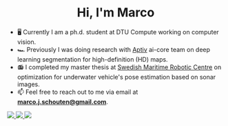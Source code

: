<h1 align="center">Hi, I'm Marco</h1>

- 🖥️ Currently I am a ph.d. student at DTU Compute working on computer vision.
- :racing_car: Previously I was doing research with [Aptiv](https://www.aptiv.com/) ai-core team on deep learning segmentation for high-definition (HD) maps.
- 📻 I completed my master thesis at [Swedish Maritime Robotic Centre](https://smarc.se/) on optimization for underwater vehicle's pose estimation based on sonar images.
- 📫 Feel free to reach out to me via email at **marco.j.schouten@gmail.com**.

<a href="https://www.linkedin.com/in/schoutenmarco/">  <img src="https://img.shields.io/badge/LinkedIn-0077B5?style=for-the-badge&logo=linkedin&logoColor=white" /> </a>
<a href="https://marcoschouten.github.io/">  <img src="https://img.shields.io/badge/GitHub%20Pages-222222?style=for-the-badge&logo=GitHub%20Pages&logoColor=white" /> </a> <a href="https://scholar.google.com/citations?user=SdQ_lIIAAAAJ&hl=en">  <img src="https://img.shields.io/badge/Google%20Scholar-4285F4?style=for-the-badge&logo=google-scholar&logoColor=white" /> </a>





